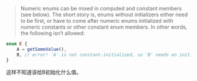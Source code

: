 > Numeric enums can be mixed in computed and constant members (see below). The short story is, enums without initializers either need to be first, or have to come after numeric enums initialized with numeric constants or other constant enum members. In other words, the following isn’t allowed:
```typescript
enum E {
    A = getSomeValue(),
    B, // error! 'A' is not constant-initialized, so 'B' needs an initializer
}
```

这样不知道该给B初始化什么值。
